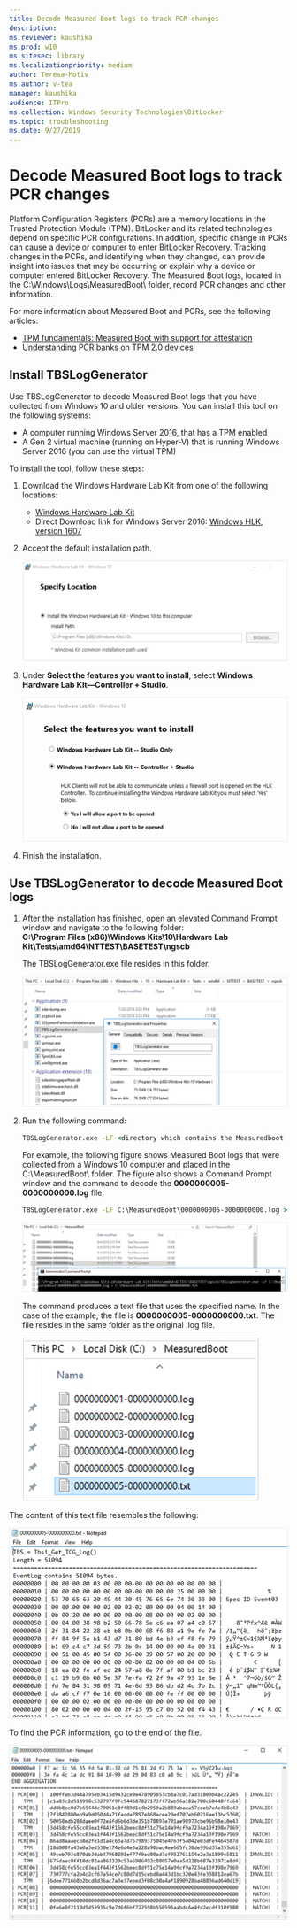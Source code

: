 ```yaml
---
title: Decode Measured Boot logs to track PCR changes
description: 
ms.reviewer: kaushika
ms.prod: w10
ms.sitesec: library
ms.localizationpriority: medium
author: Teresa-Motiv
ms.author: v-tea
manager: kaushika
audience: ITPro
ms.collection: Windows Security Technologies\BitLocker
ms.topic: troubleshooting
ms.date: 9/27/2019
---
```


# Decode Measured Boot logs to track PCR changes

Platform Configuration Registers (PCRs) are a memory locations in the Trusted Protection Module (TPM). BitLocker and its related technologies depend on specific PCR configurations. In addition, specific change in PCRs can cause a device or computer to enter BitLocker Recovery. Tracking changes in the PCRs, and identifying when they changed, can provide insight into issues that may be occurring or explain why a device or computer entered BitLocker Recovery. The Measured Boot logs, located in the C:\\Windows\\Logs\\MeasuredBoot\\ folder, record PCR changes and other information.  

For more information about Measured Boot and PCRs, see the following articles:

- [TPM fundamentals: Measured Boot with support for attestation](https://docs.microsoft.com/windows/security/information-protection/tpm/tpm-fundamentals#measured-boot-with-support-for-attestation)  
- [Understanding PCR banks on TPM 2.0 devices](https://docs.microsoft.com/windows/security/information-protection/tpm/switch-pcr-banks-on-tpm-2-0-devices)

## Install TBSLogGenerator

Use TBSLogGenerator to decode Measured Boot logs that you have collected from Windows 10 and older versions. You can install this tool on the following systems:

- A computer running Windows Server 2016, that has a TPM enabled
- A Gen 2 virtual machine (running on Hyper-V) that is running Windows Server 2016 (you can use the virtual TPM)

To install the tool, follow these steps:

1. Download the Windows Hardware Lab Kit from one of the following locations:

   - [Windows Hardware Lab Kit](https://docs.microsoft.com/windows-hardware/test/hlk/)
   - Direct Download link for Windows Server 2016: [Windows HLK, version 1607](https://go.microsoft.com/fwlink/p/?LinkID=404112)

1. Accept the default installation path.

   ![](./images/ts-tpm-1.png)

1. Under **Select the features you want to install**, select **Windows Hardware Lab Kit&mdash;Controller + Studio**.

   ![](./images/ts-tpm-2.png)

1. Finish the installation.

## Use TBSLogGenerator to decode Measured Boot logs

1. After the installation has finished, open an elevated Command Prompt window and navigate to the following folder:  
   **C:\\Program Files (x86)\\Windows Kits\\10\\Hardware Lab Kit\\Tests\\amd64\\NTTEST\\BASETEST\\ngscb**

   The TBSLogGenerator.exe file resides in this folder.

   ![](./images/ts-tpm-3.png)

1. Run the following command:
   ```cmd
   TBSLogGenerator.exe -LF <directory which contains the Measuredboot log to be decoded>\<name of the log>.log > <Target directory where the decoded file should be placed>\<name of the file>.txt
   ```

   For example, the following figure shows Measured Boot logs that were collected from a Windows 10 computer and placed in the C:\\MeasuredBoot\\ folder. The figure also shows a Command Prompt window and the command to decode the **0000000005-0000000000.log** file:

    ```cmd
    TBSLogGenerator.exe -LF C:\MeasuredBoot\0000000005-0000000000.log > C:\MeasuredBoot\0000000005-0000000000.txt
    ```

   ![](./images/ts-tpm-4.png)

   The command produces a text file that uses the specified name. In the case of the example, the file is **0000000005-0000000000.txt**. The file resides in the same folder as the original .log file.

   ![](./images/ts-tpm-5.png)

The content of this text file resembles the following:

![](./images/ts-tpm-6.png)

To find the PCR information, go to the end of the file.

   ![](./images/ts-tpm-7.png)
